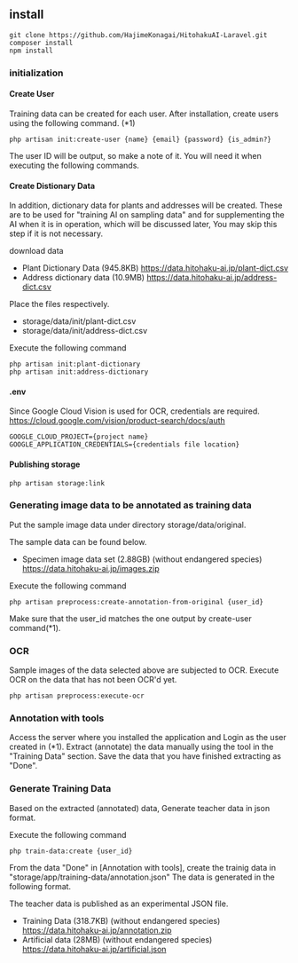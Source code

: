 
## install
```
git clone https://github.com/HajimeKonagai/HitohakuAI-Laravel.git
composer install
npm install
```

### initialization

#### Create User
Training data can be created for each user.
After installation, create users using the following command. (*1)
```
php artisan init:create-user {name} {email} {password} {is_admin?}
```
The user ID will be output, so make a note of it.
You will need it when executing the following commands.

#### Create Distionary Data

In addition, dictionary data for plants and addresses will be created.
These are to be used for "training AI on sampling data" and for supplementing the AI when it is in operation, which will be discussed later,
You may skip this step if it is not necessary.

download data
* Plant Dictionary Data (945.8KB)
https://data.hitohaku-ai.jp/plant-dict.csv
* Address dictionary data (10.9MB)
https://data.hitohaku-ai.jp/address-dict.csv

Place the files respectively.
* storage/data/init/plant-dict.csv
* storage/data/init/address-dict.csv

Execute the following command
```
php artisan init:plant-dictionary
php artisan init:address-dictionary
```

#### .env
Since Google Cloud Vision is used for OCR, credentials are required.
https://cloud.google.com/vision/product-search/docs/auth

```
GOOGLE_CLOUD_PROJECT={project name}
GOOGLE_APPLICATION_CREDENTIALS={credentials file location}
```

#### Publishing storage
```
php artisan storage:link
```



### Generating image data to be annotated as training data
Put the sample image data under directory storage/data/original.

The sample data can be found below.

* Specimen image data set (2.88GB) (without endangered species)
https://data.hitohaku-ai.jp/images.zip

Execute the following command
```
php artisan preprocess:create-annotation-from-original {user_id}
```

Make sure that the user_id matches the one output by create-user command(*1).

### OCR
Sample images of the data selected above are subjected to OCR.
Execute OCR on the data that has not been OCR'd yet.
```
php artisan preprocess:execute-ocr
```

### Annotation with tools

Access the server where you installed the application and
Login as the user created in (*1).
Extract (annotate) the data manually using the tool in the "Training Data" section.
Save the data that you have finished extracting as "Done".

### Generate Training Data

Based on the extracted (annotated) data,
Generate teacher data in json format.

Execute the following command
```
php train-data:create {user_id}
```

From the data "Done" in [Annotation with tools], create the trainig data in "storage/app/training-data/annotation.json" The data is generated in the following format.

The teacher data is published as an experimental JSON file.

* Training Data (318.7KB) (without endangered species)
https://data.hitohaku-ai.jp/annotation.zip
* Artificial data (28MB) (without endangered species)
https://data.hitohaku-ai.jp/artificial.json


